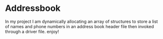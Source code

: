 # Addressbook

In my project I am dynamically allocating an array of structures to store a list of names and phone numbers in an address book
header file then invoked through a driver file. enjoy!
